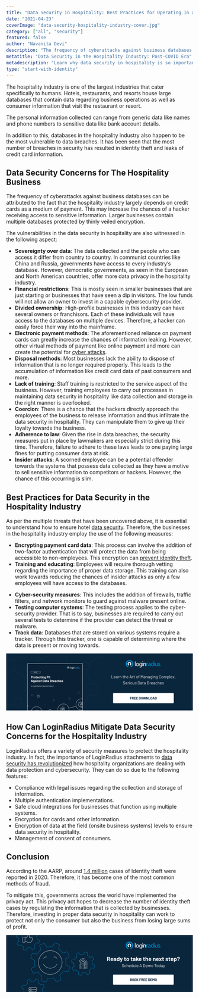 ```yaml
---
title: "Data Security in Hospitality: Best Practices for Operating In a Post-COVID Era"
date: "2021-04-23"
coverImage: "data-security-hospitality-industry-cover.jpg"
category: ["all", "security"]
featured: false
author: "Navanita Devi"
description: "The frequency of cyberattacks against business databases can be attributed to the fact that the hospitality industry largely depends on credit cards as a medium of payment. This may increase the chances of a hacker receiving access to sensitive information. Investing in proper data security in hospitality can work to protect not only the consumer but also the business from losing large sums of profit."
metatitle: "Data Security in the Hospitality Industry: Post-COVID Era"
metadescription: "Learn why data security in hospitality is so important in the post-COVID world. Also, explore the vulnerabilities witnessed in the sector."
type: "start-with-identity"
---
```


The hospitality industry is one of the largest industries that cater specifically to humans. Hotels, restaurants, and resorts house large databases that contain data regarding business operations as well as consumer information that visit the restaurant or resort.

The personal information collected can range from generic data like names and phone numbers to sensitive data like bank account details.

In addition to this, databases in the hospitality industry also happen to be the most vulnerable to data breaches. It has been seen that the most number of breaches in security has resulted in identity theft and leaks of credit card information.

## Data Security Concerns for The Hospitality Business

The frequency of cyberattacks against business databases can be attributed to the fact that the hospitality industry largely depends on credit cards as a medium of payment. This may increase the chances of a hacker receiving access to sensitive information. Larger businesses contain multiple databases protected by thinly veiled encryption.

The vulnerabilities in the data security in hospitality are also witnessed in the following aspect:

- **Sovereignty over data**: The data collected and the people who can access it differ from country to country. In communist countries like China and Russia, governments have access to every industry’s database. However, democratic governments, as seen in the European and North American countries, offer more data privacy in the hospitality industry.
- **Financial restrictions**: This is mostly seen in smaller businesses that are just starting or businesses that have seen a dip in visitors. The low funds will not allow an owner to invest in a capable cybersecurity provider.
- **Divided ownership**: High-profile businesses in this industry can have several owners or franchisors. Each of these individuals will have access to the databases on multiple devices. Therefore, a hacker can easily force their way into the mainframe.
- **Electronic payment methods**: The aforementioned reliance on payment cards can greatly increase the chances of information leaking. However, other virtual methods of payment like online payment and more can create the potential for [cyber attacks](https://www.loginradius.com/blog/start-with-identity/2019/10/cybersecurity-attacks-business/).
- **Disposal methods**: Most businesses lack the ability to dispose of information that is no longer required properly. This leads to the accumulation of information like credit card data of past consumers and more.
- **Lack of training**: Staff training is restricted to the service aspect of the business. However, training employees to carry out processes in maintaining data security in hospitality like data collection and storage in the right manner is overlooked.
- **Coercion**: There is a chance that the hackers directly approach the employees of the business to release information and thus infiltrate the data security in hospitality. They can manipulate them to give up their loyalty towards the business.
- **Adherence to law**: Given the rise in data breaches, the security measures put in place by lawmakers are especially strict during this time. Therefore, failure to adhere to these laws leads to one paying large fines for putting consumer data at risk.
- **Insider attacks**: A scorned employee can be a potential offender towards the systems that possess data collected as they have a motive to sell sensitive information to competitors or hackers. However, the chance of this occurring is slim.

## Best Practices for Data Security in the Hospitality Industry

As per the multiple threats that have been uncovered above, it is essential to understand how to ensure hotel [data security](https://www.loginradius.com/blog/start-with-identity/2020/12/data-security-best-practices/). Therefore, the businesses in the hospitality industry employ the use of the following measures:

- **Encrypting payment card data**: This process can involve the addition of two-factor authentication that will protect the data from being accessible to non-employees. This encryption can [prevent identity theft](https://www.loginradius.com/blog/start-with-identity/2021/03/identity-theft-frauds/).
- **Training and educating**: Employees will require thorough vetting regarding the importance of proper data storage. This training can also work towards reducing the chances of insider attacks as only a few employees will have access to the databases.

* **Cyber-security measures**: This includes the addition of firewalls, traffic filters, and network monitors to guard against malware present online.
* **Testing computer systems**: The testing process applies to the cyber-security provider. That is to say, businesses are required to carry out several tests to determine if the provider can detect the threat or malware.
* **Track data**: Databases that are stored on various systems require a tracker. Through this tracker, one is capable of determining where the data is present or moving towards.

[![protecting-PII-against-data-breaches-report](protecting-PII-against-data-breaches-report.png)](https://www.loginradius.com/resource/pii-data-breach-report/)

## How Can LoginRadius Mitigate Data Security Concerns for the Hospitality Industry

LoginRadius offers a variety of security measures to protect the hospitality industry. In fact, the importance of LoginRadius attachments to [data security has revolutionized](https://www.loginradius.com/industry-travel-and-hospitality/) how hospitality organizations are dealing with data protection and cybersecurity. They can do so due to the following features:

- Compliance with legal issues regarding the collection and storage of information.
- Multiple authentication implementations.
- Safe cloud integrations for businesses that function using multiple systems.
- Encryption for cards and other information.
- Encryption of data at the field (onsite business systems) levels to ensure data security in hospitality.
- Management of consent of consumers.

## Conclusion

According to the AARP, around [1.4 million](https://www.aarp.org/money/scams-fraud/info-2021/ftc-fraud-report-identity-theft-pandemic.html) cases of Identity theft were reported in 2020. Therefore, it has become one of the most common methods of fraud.

To mitigate this, governments across the world have implemented the privacy act. This privacy act hopes to decrease the number of identity theft cases by regulating the information that is collected by businesses. Therefore, investing in proper data security in hospitality can work to protect not only the consumer but also the business from losing large sums of profit.

[![book-a-demo-loginradius](../assets/book-a-demo-loginradius.png)](https://www.loginradius.com/book-a-demo/)
